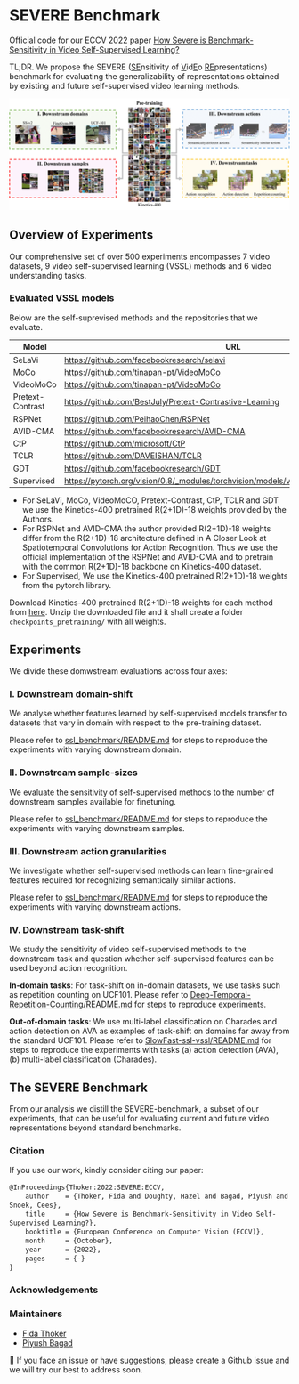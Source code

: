 # SEVERE Benchmark

Official code for our ECCV 2022 paper [How Severe is Benchmark-Sensitivity in Video
Self-Supervised Learning?](https://arxiv.org/abs/2203.14221)

TL;DR. We propose the SEVERE (<ins>SE</ins>nsitivity of <ins>V</ins>id<ins>E</ins>o <ins>RE</ins>presentations) benchmark for evaluating the generalizability of representations obtained by existing and future self-supervised video learning methods.

![](./media/concept_figure.png)


## Overview of Experiments 

Our comprehensive set of over 500 experiments encompasses 7 video datasets, 9 video self-supervised learning (VSSL) methods and 6 video understanding tasks.

### Evaluated VSSL models

Below are the self-suprevised methods and the repositories that we evaluate.

| Model | URL |
|-------|-----|
| SeLaVi| https://github.com/facebookresearch/selavi |
| MoCo| https://github.com/tinapan-pt/VideoMoCo |
| VideoMoCo | https://github.com/tinapan-pt/VideoMoCo |
| Pretext-Contrast | https://github.com/BestJuly/Pretext-Contrastive-Learning  |
| RSPNet | https://github.com/PeihaoChen/RSPNet |
| AVID-CMA | https://github.com/facebookresearch/AVID-CMA |
| CtP | https://github.com/microsoft/CtP |
| TCLR | https://github.com/DAVEISHAN/TCLR |
| GDT | https://github.com/facebookresearch/GDT |
| Supervised | https://pytorch.org/vision/0.8/_modules/torchvision/models/video/resnet.html#r2plus1d_18 |


* For SeLaVi, MoCo, VideoMoCO, Pretext-Contrast, CtP, TCLR and GDT we use the Kinetics-400 pretrained R(2+1D)-18 weights provided by the Authors.
* For RSPNet and AVID-CMA the author provided R(2+1D)-18 weights differ from the R(2+1D)-18 architecture defined in A Closer Look at Spatiotemporal Convolutions for Action Recognition. Thus we use the official implementation of the RSPNet and AVID-CMA and to pretrain with the common R(2+1D)-18 backbone on Kinetics-400 dataset.
* For Supervised, We use the Kinetics-400 pretrained R(2+1D)-18 weights from the pytorch library.

Download Kinetics-400 pretrained R(2+1D)-18 weights for each method from [here](https://surfdrive.surf.nl/files/index.php/s/Zw9tbuOYAInzVQC). Unzip the downloaded file and it shall create a folder `checkpoints_pretraining/` with all weights.

## Experiments

We divide these domwstream evaluations across four axes:

### I. Downstream domain-shift

We analyse whether features learned by self-supervised models transfer to datasets that vary in domain with respect to the pre-training dataset.

Please refer to [ssl_benchmark/README.md](./ssl_benchmark/README.md) for steps to reproduce the experiments with varying downstream domain.

### II. Downstream sample-sizes

We evaluate the sensitivity of self-supervised methods to the number of downstream samples available for finetuning.

Please refer to [ssl_benchmark/README.md](./ssl_benchmark/README.md) for steps to reproduce the experiments with varying downstream samples.

### III. Downstream action granularities

We investigate whether self-supervised methods can learn fine-grained features required for recognizing semantically similar actions.

Please refer to [ssl_benchmark/README.md](./ssl_benchmark/README.md) for steps to reproduce the experiments with varying downstream actions.

### IV. Downstream task-shift

We study the sensitivity of video self-supervised methods to the downstream task and question whether self-supervised features can be used beyond action recognition.

**In-domain tasks**: For task-shift on in-domain datasets, we use tasks such as repetition counting on UCF101.  Please refer to [Deep-Temporal-Repetition-Counting/README.md](./Deep-Temporal-Repetition-Counting/README.md) for steps to reproduce experiments.

**Out-of-domain tasks**: We use multi-label classification on Charades and action detection on AVA as examples of task-shift on domains far away from the standard UCF101. Please refer to [SlowFast-ssl-vssl/README.md](./SlowFast-ssl-vssl/README.md) for steps to reproduce the experiments with tasks (a) action detection (AVA), (b) multi-label classification (Charades).

## The SEVERE Benchmark

From our analysis we distill the SEVERE-benchmark, a subset of our experiments, that can be useful for evaluating current and future video representations beyond standard benchmarks.


### Citation

If you use our work, kindly consider citing our paper:
```
@InProceedings{Thoker:2022:SEVERE:ECCV,
    author    = {Thoker, Fida and Doughty, Hazel and Bagad, Piyush and Snoek, Cees},
    title     = {How Severe is Benchmark-Sensitivity in Video Self-Supervised Learning?},
    booktitle = {European Conference on Computer Vision (ECCV)},
    month     = {October},
    year      = {2022},
    pages     = {-}
}
```


### Acknowledgements

### Maintainers

* [Fida Thoker](https://fmthoker.github.io/)
* [Piyush Bagad](https://bpiyush.github.io/)

:bell: If you face an issue or have suggestions, please create a Github issue and we will try our best to address soon.

